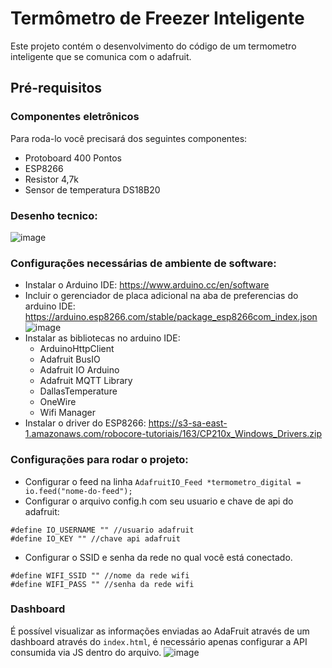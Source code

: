 # Termômetro de Freezer Inteligente
Este projeto contém o desenvolvimento do código de um termometro inteligente que se comunica com o adafruit.

## Pré-requisitos 
### Componentes eletrônicos
Para roda-lo você precisará dos seguintes componentes:
- Protoboard 400 Pontos 
- ESP8266
- Resistor 4,7k
- Sensor de temperatura DS18B20

### Desenho tecnico:
![image](https://github.com/BiancaDuarteRaposo/monitor-temperatura/assets/81635323/01e6bf57-a03f-4752-9ba6-d4c6aca71768)


### Configurações necessárias de ambiente de software:
- Instalar o Arduino IDE: https://www.arduino.cc/en/software
- Incluir o gerenciador de placa adicional na aba de preferencias do arduino IDE: https://arduino.esp8266.com/stable/package_esp8266com_index.json
![image](https://github.com/BiancaDuarteRaposo/monitor-temperatura/assets/81635323/43e34c6c-5a8c-47c4-9ce2-d3ae195ce8c2)
- Instalar as bibliotecas no arduino IDE:
  - ArduinoHttpClient
  - Adafruit BusIO
  - Adafruit IO Arduino
  - Adafruit MQTT Library
  - DallasTemperature
  - OneWire
  - Wifi Manager 
- Instalar o driver do ESP8266: https://s3-sa-east-1.amazonaws.com/robocore-tutoriais/163/CP210x_Windows_Drivers.zip



### Configurações para rodar o projeto:
- Configurar o feed na linha `AdafruitIO_Feed *termometro_digital = io.feed("nome-do-feed");`
- Configurar o arquivo config.h com seu usuario e chave de api do adafruit:
```
#define IO_USERNAME "" //usuario adafruit
#define IO_KEY "" //chave api adafruit
```
- Configurar o SSID e senha da rede no qual você está conectado.
```
#define WIFI_SSID "" //nome da rede wifi
#define WIFI_PASS "" //senha da rede wifi
```

### Dashboard
É possível visualizar as informações enviadas ao AdaFruit através de um dashboard através do `index.html`, é necessário apenas configurar a API consumida via JS dentro do arquivo.
![image](https://github.com/BiancaDuarteRaposo/monitor-temperatura/assets/81635323/2df4256a-0b9c-496c-a6e6-fc094e050386)

